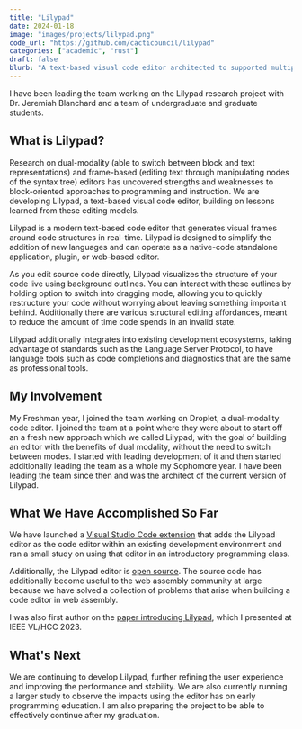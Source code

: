 ```yaml
---
title: "Lilypad"
date: 2024-01-18
image: "images/projects/lilypad.png"
code_url: "https://github.com/cacticouncil/lilypad"
categories: ["academic", "rust"]
draft: false
blurb: "A text-based visual code editor architected to supported multiple languages and platforms"
---
```


I have been leading the team working on the Lilypad research project with Dr. Jeremiah Blanchard and a team of undergraduate and graduate students.

## What is Lilypad?

Research on dual-modality (able to switch between block and text representations) and frame-based (editing text through manipulating nodes of the syntax tree) editors has uncovered strengths and weaknesses to block-oriented approaches to programming and instruction. We are developing Lilypad, a text-based visual code editor, building on lessons learned from these editing models.

Lilypad is a modern text-based code editor that generates visual frames around code structures in real-time. Lilypad is designed to simplify the addition of new languages and can operate as a native-code standalone application, plugin, or web-based editor.

As you edit source code directly, Lilypad visualizes the structure of your code live using background outlines. You can interact with these outlines by holding option to switch into dragging mode, allowing you to quickly restructure your code without worrying about leaving something important behind. Additionally there are various structural editing affordances, meant to reduce the amount of time code spends in an invalid state.

Lilypad additionally integrates into existing development ecosystems, taking advantage of standards such as the Language Server Protocol, to have language tools such as code completions and diagnostics that are the same as professional tools.

## My Involvement

My Freshman year, I joined the team working on Droplet, a dual-modality code editor. I joined the team at a point where they were about to start off an a fresh new approach which we called Lilypad, with the goal of building an editor with the benefits of dual modality, without the need to switch between modes. I started with leading development of it and then started additionally leading the team as a whole my Sophomore year. I have been leading the team since then and was the architect of the current version of Lilypad.

## What We Have Accomplished So Far

We have launched a [Visual Studio Code extension](https://marketplace.visualstudio.com/items?itemName=CactiCouncil.lilypad-vscode) that adds the Lilypad editor as the code editor within an existing development environment and ran a small study on using that editor in an introductory programming class.

Additionally, the Lilypad editor is [open source](https://github.com/cacticouncil/lilypad). The source code has additionally become useful to the web assembly community at large because we have solved a collection of problems that arise when building a code editor in web assembly.

I was also first author on the [paper introducing Lilypad](https://ieeexplore.ieee.org/document/10305659), which I presented at IEEE VL/HCC 2023.

## What's Next

We are continuing to develop Lilypad, further refining the user experience and improving the performance and stability. We are also currently running a larger study to observe the impacts using the editor has on early programming education. I am also preparing the project to be able to effectively continue after my graduation.
